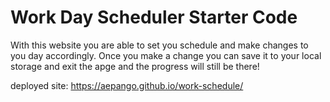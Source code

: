 # Work Day Scheduler Starter Code
With this website you are able to set you schedule and make changes to you day accordingly. Once you make a change you can save it to your local storage and exit the apge and the progress will still be there!

deployed site: https://aepango.github.io/work-schedule/